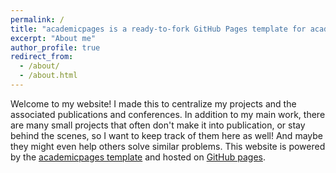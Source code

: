 ```yaml
---
permalink: /
title: "academicpages is a ready-to-fork GitHub Pages template for academic personal websites"
excerpt: "About me"
author_profile: true
redirect_from: 
  - /about/
  - /about.html
---
```


Welcome to my website! I made this to centralize my projects and the associated publications and conferences. In addition to my main work, there are many small projects that often don't make it into publication, or stay behind the scenes, so I want to keep track of them here as well! And maybe they might even help others solve similar problems. This website is powered by the [academicpages template](https://github.com/academicpages/academicpages.github.io) and hosted on [GitHub pages](https://pages.github.com). 
